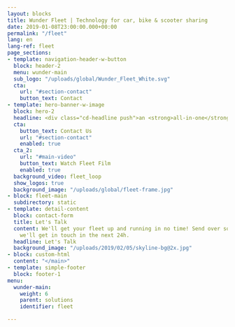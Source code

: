 ```yaml
---
layout: blocks
title: Wunder Fleet | Technology for car, bike & scooter sharing
date: 2019-01-08T23:00:00.000+00:00
permalink: "/fleet"
lang: en
lang-ref: fleet
page_sections:
- template: navigation-header-w-button
  block: header-2
  menu: wunder-main
  sub_logo: "/uploads/global/Wunder_Fleet_White.svg"
  cta:
    url: "#section-contact"
    button_text: Contact
- template: hero-banner-w-image
  block: hero-2
  headline: <div class="cd-headline push">an <strong>all-in-one</strong> solution for <span class="cd-words-wrapper"><b class="is-visible">scooter&nbsp;sharing</b><b>bike&nbsp;sharing</b><b>car&nbsp;sharing</b></span>
  cta:
    button_text: Contact Us
    url: "#section-contact"
    enabled: true
  cta_2:
    url: "#main-video"
    button_text: Watch Fleet Film
    enabled: true
  background_video: fleet_loop
  show_logos: true
  background_image: "/uploads/global/fleet-frame.jpg"
- block: fleet-main
  subdirectory: static
- template: detail-content
  block: contact-form
  title: Let's Talk
  content: We'll get your fleet up and running in no time! Send over some info and
    we'll get in touch in the next 24h.
  headline: Let's Talk
  background_image: "/uploads/2019/02/05/skyline-bg@2x.jpg"
- block: custom-html
  content: "</main>"
- template: simple-footer
  block: footer-1
menu:
  wunder-main:
    weight: 6
    parent: solutions
    identifier: fleet

---
```

